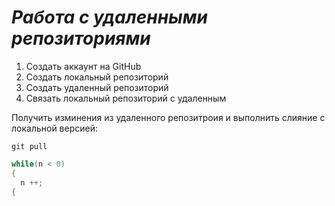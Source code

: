 # ***Работа с удаленными репозиториями***
1. Создать аккаунт на GitHub
2. Создать локальный репозиторий
3. Создать удаленный репозиторий
4. Связать локальный репозиторий с удаленным

Получить изминения из удаленного репозитроия и выполнить слияние с локальной версией:
```
git pull
```
```C#
while(n < 0)
{
  n ++;
{
